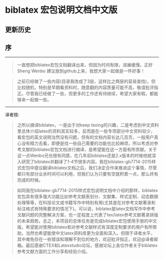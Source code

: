 # biblatex 宏包说明文档中文版

## 更新历史




## 序

---------------------
> 一直想把biblatex宏包文档翻译出来，但因为时间有限，进展缓慢。正好Sheng Wenbo 建议放到github上来，我想大家一起做是一件好事！

> 之前已经做了一些内容(目录我改成了3层，这样比之两层的容易查找)，但比较随机，特别是早期看资料时，随意翻的内容质量可能不高，敬请批评指正。尽管我已经做了一些，但更多的工作还有待继续，希望大家有暇，都能够来一起做一些。

---------------------
译者按:

> 之所以摘译biblatex，一是出于对keep texing的兴趣，二是考虑到中文资料里总体介绍latex的资料其实较多，反而是在一些专项部分中文资料较少，看宏包的英文说明当然没有问题，但有的文档内容长达几百页，一般用户真心没有精力去看，即便是找一些自己需要的功能也比较麻烦，所以考虑对参考文献的biblatex宏包文档进行摘译，是希望能在这一方面有所贡献。关于这一点Wenbo兄也很有同感，在几年前biblatex还是2.x版本的时候他就深入研究了biblatex并翻译了1-4节很多内容。我在biblatex-gb7714-2015样式宏包中提议翻译biblatex文档之后，我们决定合作来推进这个事情，尽管都只有部分业余时间可以利用，但我们认为只要有空就积累一点，那么终有完成的时候。

> 如同我在biblatex-gb7714-2015样式宏包说明文档中介绍的那样，biblatex宏包具有很多强大功能比如参考文献表划分、文献集、样式定制、动态数据处理等等，在科技论文或书籍写作中特别有用(尤其是在对参考文献著录和标注格式有特殊要求的情况下)。可以说，biblatex是latex文档写作中参考文献问题的完整解决方案，也一定程度上代表了tex/latex参考文献著录排版的未来趋势。总之，本项目的总体任务是完成biblatex宏包使用手册的中文版，希望能对使用biblatex和对参考文献样式有深度定制要求的用户有所帮助，当然也希望能使中文latex资料库更为全面和深入。但限于译者水平，其中难免存在一些错误和理解不到位的地方，欢迎批评指正，欢迎@译者邮箱。最后感谢CTEX和Latexstudio论坛，感谢论坛上各位作者关于biblatex参考文献方面的工作分享和经验介绍。
